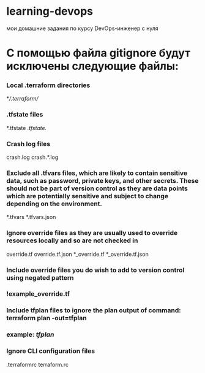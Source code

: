 # learning-devops
мои домашние задания по курсу DevOps-инженер с нуля

# С помощью файла gitignore будут исключены следующие файлы:
### Local .terraform directories
**/.terraform/*

### .tfstate files
*.tfstate
*.tfstate.*

### Crash log files
crash.log
crash.*.log

### Exclude all .tfvars files, which are likely to contain sensitive data, such as password, private keys, and other secrets. These should not be part of version control as they are data points which are potentially sensitive and subject to change depending on the environment.
*.tfvars
*.tfvars.json

### Ignore override files as they are usually used to override resources locally and so are not checked in
override.tf
override.tf.json
*_override.tf
*_override.tf.json

### Include override files you do wish to add to version control using negated pattern
### !example_override.tf

### Include tfplan files to ignore the plan output of command: terraform plan -out=tfplan
### example: *tfplan*

### Ignore CLI configuration files
.terraformrc
terraform.rc